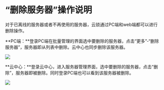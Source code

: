 # “删除服务器”操作说明

对于已离线的服务器或者不再使用的服务器，云锁通过PC端和web端都可以进行删除操作。

**PC端：**登录PC端在批量管理的界面选中要删除的服务器，点击“更多”-“删除服务器”，服务器即从列表中删除。云中心也同步删除该服务器。

![](../.gitbook/assets/f0201.png)

**云中心：**登录云中心，进入服务器管理界面，选中要删除的服务器，点击“删除”，服务器即被删除。同时登录PC端也可以看到该服务器被删除。

![](../.gitbook/assets/f0202.png)
